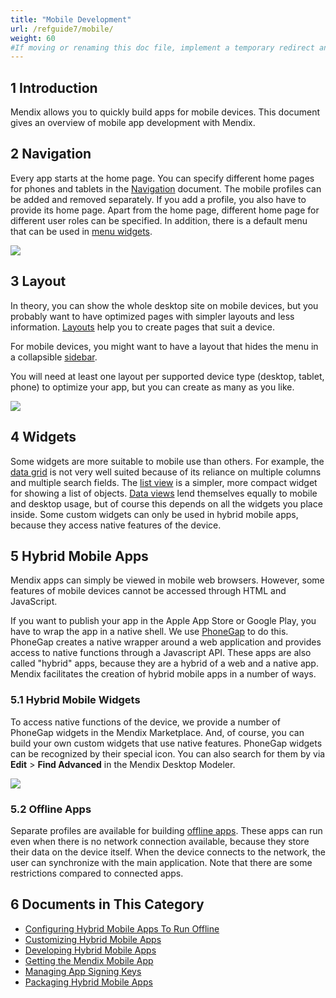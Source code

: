 ```yaml
---
title: "Mobile Development"
url: /refguide7/mobile/
weight: 60
#If moving or renaming this doc file, implement a temporary redirect and let the respective team know they should update the URL in the product. See Mapping to Products for more details.
---
```


## 1 Introduction

Mendix allows you to quickly build apps for mobile devices. This document gives an overview of mobile app development with Mendix.

## 2 Navigation

Every app starts at the home page. You can specify different home pages for phones and tablets in the [Navigation](navigation) document. The mobile profiles can be added and removed separately. If you add a profile, you also have to provide its home page. Apart from the home page, different home page for different user roles can be specified. In addition, there is a default menu that can be used in [menu widgets](menu-widgets).

![](attachments/modeler-core/18582284.png)

## 3 Layout

In theory, you can show the whole desktop site on mobile devices, but you probably want to have optimized pages with simpler layouts and less information. [Layouts](layout) help you to create pages that suit a device.

For mobile devices, you might want to have a layout that hides the menu in a collapsible [sidebar](sidebar-toggle-button).

You will need at least one layout per supported device type (desktop, tablet, phone) to optimize your app, but you can create as many as you like.

![](attachments/modeler-core/16844053.png)

## 4 Widgets

Some widgets are more suitable to mobile use than others. For example, the [data grid](data-grid) is not very well suited because of its reliance on multiple columns and multiple search fields. The [list view](list-view) is a simpler, more compact widget for showing a list of objects. [Data views](data-view) lend themselves equally to mobile and desktop usage, but of course this depends on all the widgets you place inside. Some custom widgets can only be used in hybrid mobile apps, because they access native features of the device.

## 5 Hybrid Mobile Apps

Mendix apps can simply be viewed in mobile web browsers. However, some features of mobile devices cannot be accessed through HTML and JavaScript.

If you want to publish your app in the Apple App Store or Google Play, you have to wrap the app in a native shell. We use [PhoneGap](http://phonegap.com/) to do this. PhoneGap creates a native wrapper around a web application and provides access to native functions through a Javascript API. These apps are also called "hybrid" apps, because they are a hybrid of a web and a native app. Mendix facilitates the creation of hybrid mobile apps in a number of ways.

### 5.1 Hybrid Mobile Widgets

To access native functions of the device, we provide a number of PhoneGap widgets in the Mendix Marketplace. And, of course, you can build your own custom widgets that use native features. PhoneGap widgets can be recognized by their special icon. You can also search for them by via **Edit** > **Find Advanced** in the Mendix Desktop Modeler.

![](attachments/modeler-core/16844052.png)

### 5.2 Offline Apps

Separate profiles are available for building [offline apps](offline). These apps can run even when there is no network connection available, because they store their data on the device itself. When the device connects to the network, the user can synchronize with the main application. Note that there are some restrictions compared to connected apps.

## 6 Documents in This Category

* [Configuring Hybrid Mobile Apps To Run Offline](configuring-hybrid-mobile-apps-to-run-offline)
* [Customizing Hybrid Mobile Apps](customizing-hybrid-mobile-apps)
* [Developing Hybrid Mobile Apps](developing-hybrid-mobile-apps)
* [Getting the Mendix Mobile App](getting-the-mendix-app)
* [Managing App Signing Keys](managing-app-signing-keys)
* [Packaging Hybrid Mobile Apps](packaging-hybrid-mobile-apps)
